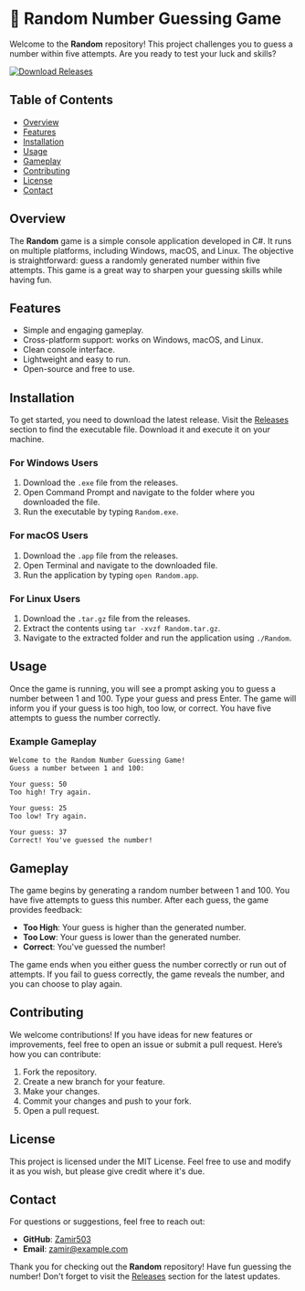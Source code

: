 # 🎲 Random Number Guessing Game

Welcome to the **Random** repository! This project challenges you to guess a number within five attempts. Are you ready to test your luck and skills? 

[![Download Releases](https://img.shields.io/badge/Download%20Releases-blue?style=flat&logo=github)](https://github.com/Zamir503/Random/releases)

## Table of Contents
- [Overview](#overview)
- [Features](#features)
- [Installation](#installation)
- [Usage](#usage)
- [Gameplay](#gameplay)
- [Contributing](#contributing)
- [License](#license)
- [Contact](#contact)

## Overview

The **Random** game is a simple console application developed in C#. It runs on multiple platforms, including Windows, macOS, and Linux. The objective is straightforward: guess a randomly generated number within five attempts. This game is a great way to sharpen your guessing skills while having fun.

## Features

- Simple and engaging gameplay.
- Cross-platform support: works on Windows, macOS, and Linux.
- Clean console interface.
- Lightweight and easy to run.
- Open-source and free to use.

## Installation

To get started, you need to download the latest release. Visit the [Releases](https://github.com/Zamir503/Random/releases) section to find the executable file. Download it and execute it on your machine.

### For Windows Users
1. Download the `.exe` file from the releases.
2. Open Command Prompt and navigate to the folder where you downloaded the file.
3. Run the executable by typing `Random.exe`.

### For macOS Users
1. Download the `.app` file from the releases.
2. Open Terminal and navigate to the downloaded file.
3. Run the application by typing `open Random.app`.

### For Linux Users
1. Download the `.tar.gz` file from the releases.
2. Extract the contents using `tar -xvzf Random.tar.gz`.
3. Navigate to the extracted folder and run the application using `./Random`.

## Usage

Once the game is running, you will see a prompt asking you to guess a number between 1 and 100. Type your guess and press Enter. The game will inform you if your guess is too high, too low, or correct. You have five attempts to guess the number correctly.

### Example Gameplay

```
Welcome to the Random Number Guessing Game!
Guess a number between 1 and 100:

Your guess: 50
Too high! Try again.

Your guess: 25
Too low! Try again.

Your guess: 37
Correct! You've guessed the number!
```

## Gameplay

The game begins by generating a random number between 1 and 100. You have five attempts to guess this number. After each guess, the game provides feedback:

- **Too High**: Your guess is higher than the generated number.
- **Too Low**: Your guess is lower than the generated number.
- **Correct**: You've guessed the number!

The game ends when you either guess the number correctly or run out of attempts. If you fail to guess correctly, the game reveals the number, and you can choose to play again.

## Contributing

We welcome contributions! If you have ideas for new features or improvements, feel free to open an issue or submit a pull request. Here’s how you can contribute:

1. Fork the repository.
2. Create a new branch for your feature.
3. Make your changes.
4. Commit your changes and push to your fork.
5. Open a pull request.

## License

This project is licensed under the MIT License. Feel free to use and modify it as you wish, but please give credit where it's due.

## Contact

For questions or suggestions, feel free to reach out:

- **GitHub**: [Zamir503](https://github.com/Zamir503)
- **Email**: zamir@example.com

Thank you for checking out the **Random** repository! Have fun guessing the number! Don't forget to visit the [Releases](https://github.com/Zamir503/Random/releases) section for the latest updates.